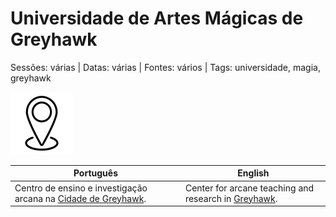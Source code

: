 
# Universidade de Artes Mágicas de Greyhawk

Sessões: várias | Datas: várias | Fontes: vários | Tags: universidade, magia, greyhawk

![Universidade de Artes Mágicas](docs/dm/-/locations/blank.png)

| Português | English |
|-----------|---------|
| Centro de ensino e investigação arcana na [Cidade de Greyhawk](docs/dm/-/locations/cidade_de_greyhawk.md). | Center for arcane teaching and research in [Greyhawk](docs/dm/-/locations/cidade_de_greyhawk.md). |

